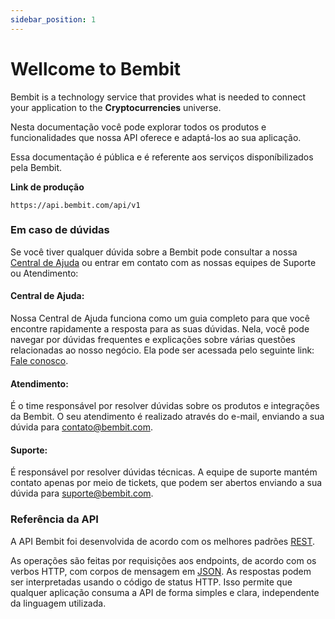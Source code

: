 ```yaml
---
sidebar_position: 1
---
```


# Wellcome to Bembit

Bembit is a technology service that provides what is needed to connect your application to the **Cryptocurrencies** universe.

Nesta documentação você pode explorar todos os produtos e funcionalidades que nossa API oferece e adaptá-los ao sua aplicação.

Essa documentação é pública e é referente aos serviços disponíbilizados pela Bembit.



__Link de produção__

```
https://api.bembit.com/api/v1
```

### Em caso de dúvidas

Se você tiver qualquer dúvida sobre a Bembit pode consultar a nossa [Central de Ajuda](https://bembit.com/faq) ou entrar em contato com as nossas equipes de Suporte ou Atendimento:

#### Central de Ajuda:
Nossa Central de Ajuda funciona como um guia completo para que você encontre rapidamente a resposta para as suas dúvidas. Nela, você pode navegar por dúvidas frequentes e explicações sobre várias questões relacionadas ao nosso negócio. Ela pode ser acessada pelo seguinte link: [Fale conosco](https://bembit.com/fale-conosco).

#### Atendimento:
É o time responsável por resolver dúvidas sobre os produtos e integrações da Bembit. O seu atendimento é realizado através do e-mail, enviando a sua dúvida para [contato@bembit.com](mailto:contato@bembit.com).

#### Suporte:
É responsável por resolver dúvidas técnicas. A equipe de suporte mantém contato apenas por meio de tickets, que podem ser abertos enviando a sua dúvida para [suporte@bembit.com](mailto:suporte@bembit.com).

<!-- Por fim, se você possui alguma dúvida ou sugestão para tornar a nossa documentação melhor, mande um e-mail para [contato@bembit.com](mailto:contato@bembit.com) e estamos prontos para ajudar! -->

### Referência da API

A API Bembit foi desenvolvida de acordo com os melhores padrões [REST](https://en.wikipedia.org/wiki/Representational_State_Transfer).

As operações são feitas por requisições aos endpoints, de acordo com os verbos HTTP, com corpos de mensagem em [JSON](http://www.json.org/). As respostas podem ser interpretadas usando o código de status HTTP. Isso permite que qualquer aplicação consuma a API de forma simples e clara, independente da linguagem utilizada.
